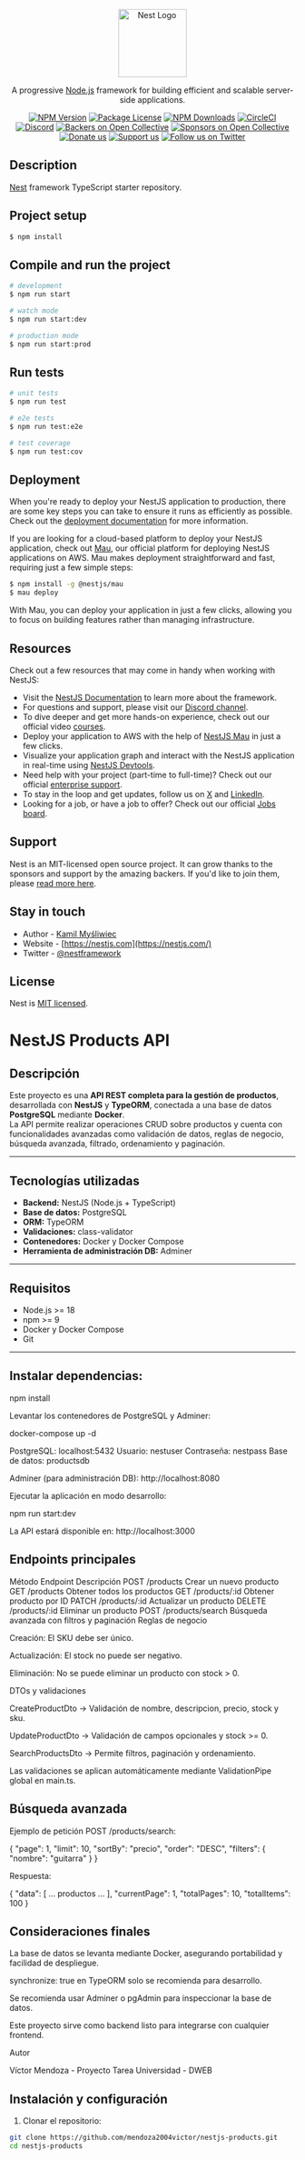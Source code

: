 <p align="center">
  <a href="http://nestjs.com/" target="blank"><img src="https://nestjs.com/img/logo-small.svg" width="120" alt="Nest Logo" /></a>
</p>

[circleci-image]: https://img.shields.io/circleci/build/github/nestjs/nest/master?token=abc123def456
[circleci-url]: https://circleci.com/gh/nestjs/nest

  <p align="center">A progressive <a href="http://nodejs.org" target="_blank">Node.js</a> framework for building efficient and scalable server-side applications.</p>
    <p align="center">
<a href="https://www.npmjs.com/~nestjscore" target="_blank"><img src="https://img.shields.io/npm/v/@nestjs/core.svg" alt="NPM Version" /></a>
<a href="https://www.npmjs.com/~nestjscore" target="_blank"><img src="https://img.shields.io/npm/l/@nestjs/core.svg" alt="Package License" /></a>
<a href="https://www.npmjs.com/~nestjscore" target="_blank"><img src="https://img.shields.io/npm/dm/@nestjs/common.svg" alt="NPM Downloads" /></a>
<a href="https://circleci.com/gh/nestjs/nest" target="_blank"><img src="https://img.shields.io/circleci/build/github/nestjs/nest/master" alt="CircleCI" /></a>
<a href="https://discord.gg/G7Qnnhy" target="_blank"><img src="https://img.shields.io/badge/discord-online-brightgreen.svg" alt="Discord"/></a>
<a href="https://opencollective.com/nest#backer" target="_blank"><img src="https://opencollective.com/nest/backers/badge.svg" alt="Backers on Open Collective" /></a>
<a href="https://opencollective.com/nest#sponsor" target="_blank"><img src="https://opencollective.com/nest/sponsors/badge.svg" alt="Sponsors on Open Collective" /></a>
  <a href="https://paypal.me/kamilmysliwiec" target="_blank"><img src="https://img.shields.io/badge/Donate-PayPal-ff3f59.svg" alt="Donate us"/></a>
    <a href="https://opencollective.com/nest#sponsor"  target="_blank"><img src="https://img.shields.io/badge/Support%20us-Open%20Collective-41B883.svg" alt="Support us"></a>
  <a href="https://twitter.com/nestframework" target="_blank"><img src="https://img.shields.io/twitter/follow/nestframework.svg?style=social&label=Follow" alt="Follow us on Twitter"></a>
</p>
  <!--[![Backers on Open Collective](https://opencollective.com/nest/backers/badge.svg)](https://opencollective.com/nest#backer)
  [![Sponsors on Open Collective](https://opencollective.com/nest/sponsors/badge.svg)](https://opencollective.com/nest#sponsor)-->

## Description

[Nest](https://github.com/nestjs/nest) framework TypeScript starter repository.

## Project setup

```bash
$ npm install
```

## Compile and run the project

```bash
# development
$ npm run start

# watch mode
$ npm run start:dev

# production mode
$ npm run start:prod
```

## Run tests

```bash
# unit tests
$ npm run test

# e2e tests
$ npm run test:e2e

# test coverage
$ npm run test:cov
```

## Deployment

When you're ready to deploy your NestJS application to production, there are some key steps you can take to ensure it runs as efficiently as possible. Check out the [deployment documentation](https://docs.nestjs.com/deployment) for more information.

If you are looking for a cloud-based platform to deploy your NestJS application, check out [Mau](https://mau.nestjs.com), our official platform for deploying NestJS applications on AWS. Mau makes deployment straightforward and fast, requiring just a few simple steps:

```bash
$ npm install -g @nestjs/mau
$ mau deploy
```

With Mau, you can deploy your application in just a few clicks, allowing you to focus on building features rather than managing infrastructure.

## Resources

Check out a few resources that may come in handy when working with NestJS:

- Visit the [NestJS Documentation](https://docs.nestjs.com) to learn more about the framework.
- For questions and support, please visit our [Discord channel](https://discord.gg/G7Qnnhy).
- To dive deeper and get more hands-on experience, check out our official video [courses](https://courses.nestjs.com/).
- Deploy your application to AWS with the help of [NestJS Mau](https://mau.nestjs.com) in just a few clicks.
- Visualize your application graph and interact with the NestJS application in real-time using [NestJS Devtools](https://devtools.nestjs.com).
- Need help with your project (part-time to full-time)? Check out our official [enterprise support](https://enterprise.nestjs.com).
- To stay in the loop and get updates, follow us on [X](https://x.com/nestframework) and [LinkedIn](https://linkedin.com/company/nestjs).
- Looking for a job, or have a job to offer? Check out our official [Jobs board](https://jobs.nestjs.com).

## Support

Nest is an MIT-licensed open source project. It can grow thanks to the sponsors and support by the amazing backers. If you'd like to join them, please [read more here](https://docs.nestjs.com/support).

## Stay in touch

- Author - [Kamil Myśliwiec](https://twitter.com/kammysliwiec)
- Website - [https://nestjs.com](https://nestjs.com/)
- Twitter - [@nestframework](https://twitter.com/nestframework)

## License

Nest is [MIT licensed](https://github.com/nestjs/nest/blob/master/LICENSE).

# NestJS Products API

## Descripción
Este proyecto es una **API REST completa para la gestión de productos**, desarrollada con **NestJS** y **TypeORM**, conectada a una base de datos **PostgreSQL** mediante **Docker**.  
La API permite realizar operaciones CRUD sobre productos y cuenta con funcionalidades avanzadas como validación de datos, reglas de negocio, búsqueda avanzada, filtrado, ordenamiento y paginación.

---

## Tecnologías utilizadas

- **Backend:** NestJS (Node.js + TypeScript)
- **Base de datos:** PostgreSQL
- **ORM:** TypeORM
- **Validaciones:** class-validator
- **Contenedores:** Docker y Docker Compose
- **Herramienta de administración DB:** Adminer

---

## Requisitos

- Node.js >= 18
- npm >= 9
- Docker y Docker Compose
- Git

---
## Instalar dependencias:

npm install


Levantar los contenedores de PostgreSQL y Adminer:

docker-compose up -d


PostgreSQL: localhost:5432
Usuario: nestuser
Contraseña: nestpass
Base de datos: productsdb

Adminer (para administración DB): http://localhost:8080

Ejecutar la aplicación en modo desarrollo:

npm run start:dev


La API estará disponible en: http://localhost:3000

## Endpoints principales
Método	Endpoint	Descripción
POST	/products	Crear un nuevo producto
GET	/products	Obtener todos los productos
GET	/products/:id	Obtener producto por ID
PATCH	/products/:id	Actualizar un producto
DELETE	/products/:id	Eliminar un producto
POST	/products/search	Búsqueda avanzada con filtros y paginación
Reglas de negocio

Creación: El SKU debe ser único.

Actualización: El stock no puede ser negativo.

Eliminación: No se puede eliminar un producto con stock > 0.

DTOs y validaciones

CreateProductDto → Validación de nombre, descripcion, precio, stock y sku.

UpdateProductDto → Validación de campos opcionales y stock >= 0.

SearchProductsDto → Permite filtros, paginación y ordenamiento.

Las validaciones se aplican automáticamente mediante ValidationPipe global en main.ts.

## Búsqueda avanzada

Ejemplo de petición POST /products/search:

{
  "page": 1,
  "limit": 10,
  "sortBy": "precio",
  "order": "DESC",
  "filters": {
    "nombre": "guitarra"
  }
}


Respuesta:

{
  "data": [ ... productos ... ],
  "currentPage": 1,
  "totalPages": 10,
  "totalItems": 100
}

## Consideraciones finales

La base de datos se levanta mediante Docker, asegurando portabilidad y facilidad de despliegue.

synchronize: true en TypeORM solo se recomienda para desarrollo.

Se recomienda usar Adminer o pgAdmin para inspeccionar la base de datos.

Este proyecto sirve como backend listo para integrarse con cualquier frontend.

Autor

Víctor Mendoza - Proyecto Tarea Universidad - DWEB
## Instalación y configuración

1. Clonar el repositorio:

```bash
git clone https://github.com/mendoza2004victor/nestjs-products.git
cd nestjs-products

